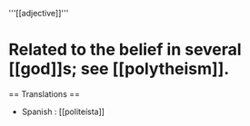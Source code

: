 '''[[adjective]]'''

# Related to the belief in several [[god]]s; see [[polytheism]].

== Translations ==
* Spanish : [[politeísta]]